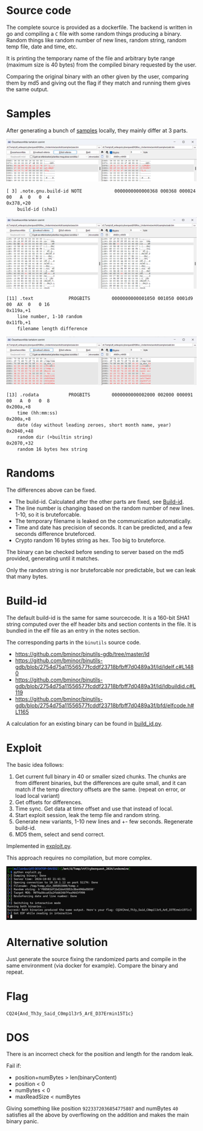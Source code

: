# Source code

The complete source is provided as a dockerfile. The backend is written in go and compiling a `C` file with some random things producing a binary. Random things like random number of new lines, random string, random temp file, date and time, etc.

It is printing the temporary name of the file and arbitrary byte range (maximum size is 40 bytes) from the compiled binary requested by the user.

Comparing the original binary with an other given by the user, comparing them by md5 and giving out the flag if they match and running them gives the same output.

# Samples

After generating a bunch of [samples](workdir/samples/) locally, they mainly differ at 3 parts.

![](screenshots/1.png)

```
[ 3] .note.gnu.build-id NOTE            0000000000000368 000368 000024 00   A  0   0  4
0x378,+20 
	build-id (sha1)
```

![](screenshots/2.png)

```
[11] .text             PROGBITS        0000000000001050 001050 0001d9 00  AX  0   0 16
0x119a,+1
	line number, 1-10 random
0x11fb,+1
	filename length difference
```

![](screenshots/3.png)
```
[13] .rodata           PROGBITS        0000000000002000 002000 000091 00   A  0   0  8
0x200a,+8
	time (hh:mm:ss)
0x200a,+8
	date (day without leading zeroes, short month name, year)
0x2040,+48
	random dir (+builtin string)
0x2070,+32
	random 16 bytes hex string
```

# Randoms

The differences above can be fixed. 

* The build-id. Calculated after the other parts are fixed, see [Build-id](#build-id).
* The line number is changing based on the random number of new lines. 1-10, so it is bruteforcable.
* The temporary filename is leaked on the communication automatically.
* Time and date has precision of seconds. It can be predicted, and a few seconds difference bruteforced.
* Crypto random 16 bytes string as hex. Too big to bruteforce.

The binary can be checked before sending to server based on the md5 provided, generating until it matches.

Only the random string is nor bruteforcable nor predictable, but we can leak that many bytes.

# Build-id

The default build-id is the same for same sourcecode. 
It is a 160-bit SHA1 string computed over the elf header bits and section contents in the file. It is bundled in the elf file as an entry in the notes section.

The corresponding parts in the `binutils` source code.
* <https://github.com/bminor/binutils-gdb/tree/master/ld>
* <https://github.com/bminor/binutils-gdb/blob/2754d75a11556577fcddf23718bfbff7d0489a3f/ld/ldelf.c#L1480>
* <https://github.com/bminor/binutils-gdb/blob/2754d75a11556577fcddf23718bfbff7d0489a3f/ld/ldbuildid.c#L119>
* <https://github.com/bminor/binutils-gdb/blob/2754d75a11556577fcddf23718bfbff7d0489a3f/bfd/elfcode.h#L1165>

A calculation for an existing binary can be found in [build_id.py](workdir/build_id.py).

# Exploit

The basic idea follows:

1. Get current full binary in 40 or smaller sized chunks. The chunks are from different binaries, but the differences are quite small, and it can match if the temp directory offsets are the same. (repeat on error, or load local variant)
1. Get offsets for differences.
1. Time sync. Get data at time offset and use that instead of local.
1. Start exploit session, leak the temp file and random string.
1. Generate new variants, 1-10 new lines and +- few seconds. Regenerate build-id.
1. MD5 them, select and send correct.

Implemented in [exploit.py](workdir/exploit.py).

This approach requires no compilation, but more complex.

![](screenshots/4.png)


# Alternative solution

Just generate the source fixing the randomized parts and compile in the same environment (via docker for example). Compare the binary and repeat.

# Flag

`CQ24{And_Th3y_Said_C0mp1l3r5_ArE_D37Ermin15T1c}`

# DOS

There is an incorrect check for the position and length for the random leak.

Fail if:
 * position+numBytes > len(binaryContent)
 * position < 0
 * numBytes < 0
 * maxReadSize < numBytes

Giving something like position `9223372036854775807` and numBytes `40` satisfies all the above by overflowing on the addition and makes the main binary panic.